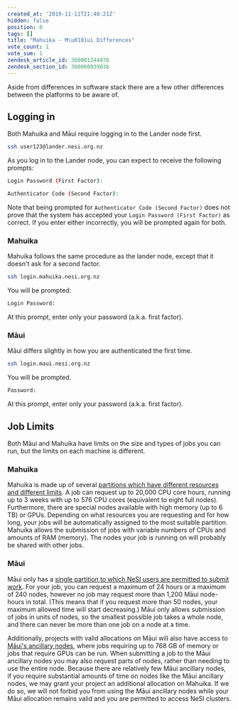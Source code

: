 ```yaml
---
created_at: '2019-11-11T21:40:21Z'
hidden: false
position: 0
tags: []
title: "Mahuika - M\u0101ui Differences"
vote_count: 1
vote_sum: 1
zendesk_article_id: 360001244876
zendesk_section_id: 360000039036
---
```


Aside from differences in software stack there are a few other
differences between the platforms to be aware of.

## Logging in

Both Mahuika and Māui require logging in to the Lander node first.

```sh
ssh user123@lander.nesi.org.nz
```

As you log in to the Lander node, you can expect to receive the
following prompts:

```sh
Login Password (First Factor):
```

```sh
Authenticator Code (Second Factor):
```

Note that being prompted for `Authenticator Code (Second Factor)` does
not prove that the system has accepted your
`Login Password (First Factor)` as correct. If you enter either
incorrectly, you will be prompted again for both.

### Mahuika

Mahuika follows the same procedure as the lander node, except that it
doesn't ask for a second factor.

```sh
ssh login.mahuika.nesi.org.nz
```

You will be prompted:

```sh
Login Password:
```

At this prompt, enter only your password (a.k.a. first factor).

### Māui

Māui differs slightly in how you are authenticated the first time.

```sh
ssh login.maui.nesi.org.nz
```

You will be prompted.

```sh
Password:
```

At this prompt, enter only your password (a.k.a. first factor).

## Job Limits

Both Māui and Mahuika have limits on the size and types of jobs you can
run, but the limits on each machine is different.

### Mahuika

Mahuika is made up of several [partitions which have different resources
and different
limits](../../Scientific_Computing/Running_Jobs_on_Maui_and_Mahuika/Mahuika_Slurm_Partitions.md).
A job can request up to 20,000 CPU core hours, running up to 3 weeks
with up to 576 CPU cores (equivalent to eight full nodes). Furthermore,
there are special nodes available with high memory (up to 6 TB) or GPUs.
Depending on what resources you are requesting and for how long, your
jobs will be automatically assigned to the most suitable partition.
Mahuika allows the submission of jobs with variable numbers of CPUs and
amounts of RAM (memory). The nodes your job is running on will probably
be shared with other jobs.

### Māui

Māui only has a [single partition to which NeSI users are permitted to
submit
work](../../Scientific_Computing/Running_Jobs_on_Maui_and_Mahuika/Maui_Slurm_Partitions.md).
For your job, you can request a maximum of 24 hours or a maximum of 240
nodes, however no job may request more than 1,200 Māui node-hours in
total. (This means that if you request more than 50 nodes, your maximum
allowed time will start decreasing.) Māui only allows submission of jobs
in units of nodes, so the smallest possible job takes a whole node, and
there can never be more than one job on a node at a time.

Additionally, projects with valid allocations on Māui will also have
access to [Māui's ancillary
nodes,](../../Scientific_Computing/The_NeSI_High_Performance_Computers/Maui_Ancillary.md)
where jobs requiring up to 768 GB of memory or jobs that require GPUs
can be run. When submitting a job to the Māui ancillary nodes you may
also request parts of nodes, rather than needing to use the entire node.
Because there are relatively few Māui ancillary nodes, if you require
substantial amounts of time on nodes like the Māui ancillary nodes, we
may grant your project an additional allocation on Mahuika. If we do so,
we will not forbid you from using the Māui ancillary nodes while your
Māui allocation remains valid and you are permitted to access NeSI
clusters.
